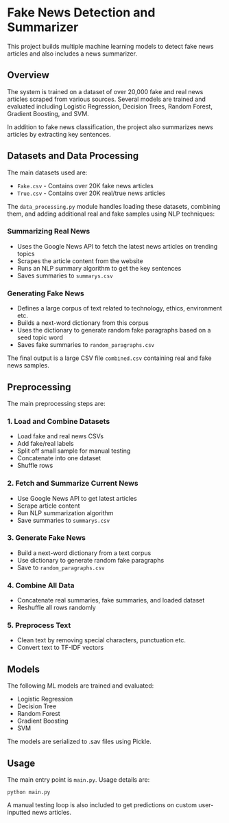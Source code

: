 
# Fake News Detection and Summarizer

This project builds multiple machine learning models to detect fake news articles and also includes a news summarizer.

## Overview

The system is trained on a dataset of over 20,000 fake and real news articles scraped from various sources. Several models are trained and evaluated including Logistic Regression, Decision Trees, Random Forest, Gradient Boosting, and SVM. 

In addition to fake news classification, the project also summarizes news articles by extracting key sentences.

## Datasets and Data Processing

The main datasets used are:

- `Fake.csv` - Contains over 20K fake news articles  
- `True.csv` - Contains over 20K real/true news articles

The `data_processing.py` module handles loading these datasets, combining them, and adding additional real and fake samples using NLP techniques:

### Summarizing Real News

- Uses the Google News API to fetch the latest news articles on trending topics
- Scrapes the article content from the website 
- Runs an NLP summary algorithm to get the key sentences
- Saves summaries to `summarys.csv`

### Generating Fake News

- Defines a large corpus of text related to technology, ethics, environment etc.
- Builds a next-word dictionary from this corpus
- Uses the dictionary to generate random fake paragraphs based on a seed topic word
- Saves fake summaries to `random_paragraphs.csv`

The final output is a large CSV file `combined.csv` containing real and fake news samples.

## Preprocessing

The main preprocessing steps are:

### 1. Load and Combine Datasets

- Load fake and real news CSVs
- Add fake/real labels
- Split off small sample for manual testing 
- Concatenate into one dataset
- Shuffle rows 

### 2. Fetch and Summarize Current News

- Use Google News API to get latest articles 
- Scrape article content 
- Run NLP summarization algorithm
- Save summaries to `summarys.csv`

### 3. Generate Fake News

- Build a next-word dictionary from a text corpus  
- Use dictionary to generate random fake paragraphs
- Save to `random_paragraphs.csv`

### 4. Combine All Data

- Concatenate real summaries, fake summaries, and loaded dataset
- Reshuffle all rows randomly

### 5. Preprocess Text

- Clean text by removing special characters, punctuation etc.
- Convert text to TF-IDF vectors


## Models

The following ML models are trained and evaluated:

- Logistic Regression
- Decision Tree
- Random Forest
- Gradient Boosting
- SVM 

The models are serialized to .sav files using Pickle.

## Usage

The main entry point is `main.py`. Usage details are:

```
python main.py
```

A manual testing loop is also included to get predictions on custom user-inputted news articles.
